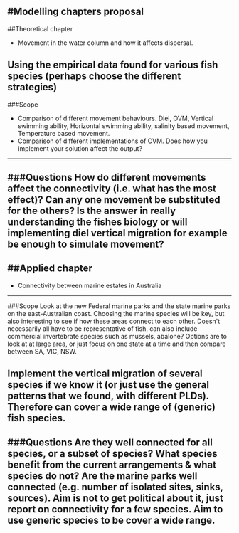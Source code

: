 #Modelling chapters proposal
---
##Theoretical chapter

+ Movement in the water column and how it affects dispersal. 

Using the empirical data found for various fish species (perhaps choose the different strategies)
---
###Scope
+ Comparison of different movement behaviours. Diel, OVM, Vertical swimming ability, Horizontal swimming ability, salinity based movement, Temperature based movement. 
+ Comparison of different implementations of OVM. Does how you implement your solution affect the output?
---
###Questions
How do different movements affect the connectivity (i.e. what has the most effect)? 
Can any one movement be substituted for the others? 
Is the answer in really understanding the fishes biology or will implementing diel vertical migration for example be enough to simulate movement? 
---

##Applied chapter
---
+ Connectivity between marine estates in Australia
---
###Scope
Look at the new Federal marine parks and the state marine parks on the east-Australian coast. Choosing the marine species will be key, but also interesting to see if how these areas connect to each other. Doesn't necessarily all have to be representative of fish, can also include commercial invertebrate species such as mussels, abalone? Options are to look at at large area, or just focus on one state at a time and then compare between SA, VIC, NSW. 

Implement the vertical migration of several species if we know it (or just use the general patterns that we found, with different PLDs). Therefore can cover a wide range of (generic) fish species. 
---
###Questions
Are they well connected for all species, or a subset of species?
What species benefit from the current arrangements & what species do not? 
Are the marine parks well connected (e.g. number of isolated sites, sinks, sources). 
Aim is not to get political about it, just report on connectivity for a few species. Aim to use generic species to be cover a wide range. 
---
